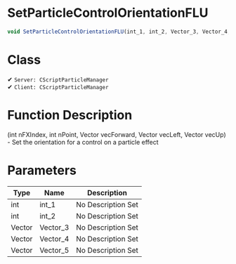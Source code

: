 # SetParticleControlOrientationFLU
```js
void SetParticleControlOrientationFLU(int_1, int_2, Vector_3, Vector_4, Vector_5)
```
# Class
✔ `Server: CScriptParticleManager`  
✔ `Client: CScriptParticleManager`  

# Function Description
(int nFXIndex, int nPoint, Vector vecForward, Vector vecLeft, Vector vecUp) - Set the orientation for a control on a particle effect
# Parameters
Type|Name|Description
--|--|--
int|int_1|No Description Set
int|int_2|No Description Set
Vector|Vector_3|No Description Set
Vector|Vector_4|No Description Set
Vector|Vector_5|No Description Set
